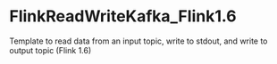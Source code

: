 # FlinkReadWriteKafka_Flink1.6
Template to read data from an input topic, write to stdout, and write to output topic (Flink 1.6)
